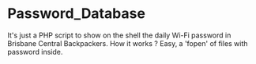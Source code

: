 # Password_Database
It's just a PHP script to show on the shell the daily Wi-Fi password in Brisbane Central Backpackers.
How it works ?
Easy, a 'fopen' of files with password inside.
